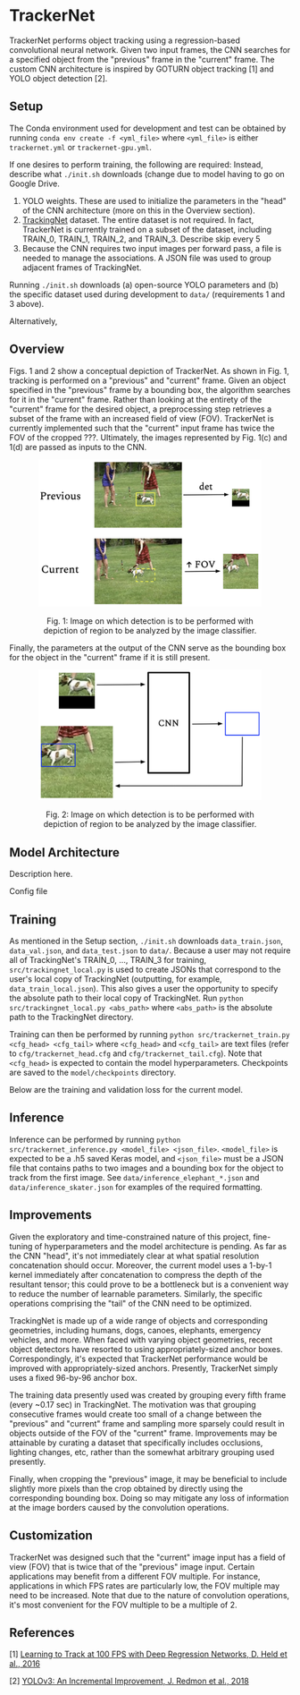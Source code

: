 # TrackerNet
TrackerNet performs object tracking using a regression-based convolutional neural network. Given two input frames, the CNN searches for a specified object from the "previous" frame in the "current" frame. The custom CNN architecture is inspired by GOTURN object tracking [1] and YOLO object detection [2].

## Setup
The Conda environment used for development and test can be obtained by running `conda env create -f <yml_file>` where `<yml_file>` is either `trackernet.yml` or `trackernet-gpu.yml`.

If one desires to perform training, the following are required:  Instead, describe what `./init.sh` downloads (change due to model having to go on Google Drive.

1. YOLO weights. These are used to initialize the parameters in the "head" of the CNN architecture (more on this in the Overview section).
2. [TrackingNet](https://github.com/SilvioGiancola/TrackingNet-devkit) dataset. The entire dataset is not required. In fact, TrackerNet is currently trained on a subset of the dataset, including TRAIN_0, TRAIN_1, TRAIN_2, and TRAIN_3. Describe skip every 5
3. Because the CNN requires two input images per forward pass, a file is needed to manage the associations. A JSON file was used to group adjacent frames of TrackingNet.

Running `./init.sh` downloads (a) open-source YOLO parameters and (b) the specific dataset used during development to `data/` (requirements 1 and 3 above).

Alternatively, 

## Overview
Figs. 1 and 2 show a conceptual depiction of TrackerNet. As shown in Fig. 1, tracking is performed on a "previous" and "current" frame. Given an object specified in the "previous" frame by a bounding box, the algorithm searches for it in the "current" frame. Rather than looking at the entirety of the "current" frame for the desired object, a preprocessing step retrieves a subset of the frame with an increased field of view (FOV). TrackerNet is currently implemented such that the "current" input frame has twice the FOV of the cropped ???. Ultimately, the images represented by Fig. 1(c) and 1(d) are passed as inputs to the CNN.

<div align="center">
  <p><img src="figs/overview_1.png" width="400"></p>
  <p>Fig. 1: Image on which detection is to be performed with <br/>depiction of region to be analyzed by the image classifier.</p>
</div>

Finally, the parameters at the output of the CNN serve as the bounding box for the object in the "current" frame if it is still present.

<div align="center">
  <p><img src="figs/overview_2.png" width="400"></p>
  <p>Fig. 2: Image on which detection is to be performed with <br/>depiction of region to be analyzed by the image classifier.</p>
</div>

## Model Architecture
Description here.

Config file

## Training
As mentioned in the Setup section, `./init.sh` downloads `data_train.json`, `data_val.json`, and `data_test.json` to `data/`. Because a user may not require all of TrackingNet's TRAIN_0, ..., TRAIN_3 for training, `src/trackingnet_local.py` is used to create JSONs that correspond to the user's local copy of TrackingNet (outputting, for example, `data_train_local.json`). This also gives a user the opportunity to specify the absolute path to their local copy of TrackingNet. Run `python src/trackingnet_local.py <abs_path>` where `<abs_path>` is the absolute path to the TrackingNet directory.

Training can then be performed by running `python src/trackernet_train.py <cfg_head> <cfg_tail>` where `<cfg_head>` and `<cfg_tail>` are text files (refer to `cfg/trackernet_head.cfg` and `cfg/trackernet_tail.cfg`). Note that `<cfg_head>` is expected to contain the model hyperparameters. Checkpoints are saved to the `model/checkpoints` directory.

Below are the training and validation loss for the current model.



## Inference
Inference can be performed by running `python src/trackernet_inference.py <model_file> <json_file>`. `<model_file>` is expected to be a .h5 saved Keras model, and `<json_file>` must be a JSON file that contains paths to two images and a bounding box for the object to track from the first image. See `data/inference_elephant_*.json` and `data/inference_skater.json` for examples of the required formatting.

## Improvements
Given the exploratory and time-constrained nature of this project, fine-tuning of hyperparameters and the model architecture is pending. As far as the CNN "head", it's not immediately clear at what spatial resolution concatenation should occur. Moreover, the current model uses a 1-by-1 kernel immediately after concatenation to compress the depth of the resultant tensor; this could prove to be a bottleneck but is a convenient way to reduce the number of learnable parameters. Similarly, the specific operations comprising the "tail" of the CNN need to be optimized.

TrackingNet is made up of a wide range of objects and corresponding geometries, including humans, dogs, canoes, elephants, emergency vehicles, and more. When faced with varying object geometries, recent object detectors have resorted to using appropriately-sized anchor boxes. Correspondingly, it's expected that TrackerNet performance would be improved with appropriately-sized anchors. Presently, TrackerNet simply uses a fixed 96-by-96 anchor box.

The training data presently used was created by grouping every fifth frame (every ~0.17 sec) in TrackingNet. The motivation was that grouping consecutive frames would create too small of a change between the "previous" and "current" frame and sampling more sparsely could result in objects outside of the FOV of the "current" frame. Improvements may be attainable by curating a dataset that specifically includes occlusions, lighting changes, etc, rather than the somewhat arbitrary grouping used presently.

Finally, when cropping the "previous" image, it may be beneficial to include slightly more pixels than the crop obtained by directly using the corresponding bounding box. Doing so may mitigate any loss of information at the image borders caused by the convolution operations.

## Customization
TrackerNet was designed such that the "current" image input has a field of view (FOV) that is twice that of the "previous" image input. Certain applications may benefit from a different FOV multiple. For instance, applications in which FPS rates are particularly low, the FOV multiple may need to be increased. Note that due to the nature of convolution operations, it's most convenient for the FOV multiple to be a multiple of 2.

## References
[1] [Learning to Track at 100 FPS with Deep Regression Networks, D. Held et al., 2016](https://arxiv.org/pdf/1604.01802.pdf)

[2] [YOLOv3: An Incremental Improvement, J. Redmon et al., 2018](https://arxiv.org/pdf/1804.02767.pdf)

